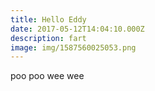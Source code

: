 ```yaml
---
title: Hello Eddy
date: 2017-05-12T14:04:10.000Z
description: fart
image: img/1587560025053.png
---
```

poo poo wee wee